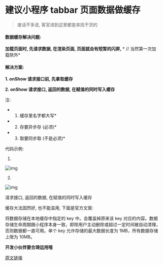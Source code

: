 # 建议小程序 tabbar 页面数据做缓存



> 废话不多说,  客官进到这里都是来找干货的


#### 数据缓存解决问题:

**加载页面时, 先请求数据, 在渲染页面, 页面就会有短暂的闪屏,** * // 当然第一次加载除外*

#### 解决方案:

**1. onShow 请求接口前, 先拿取缓存**

**2. onShow  请求接口,  返回的数据, 在赋值的同时写入缓存**

注: 

*    1. 缓存里名字都大写*

*    2. 存要异步存  (必须)*

*    3. 取要同步取  (不是必须)*



代码示例:


1. 
![img](https://img-crs.vchangyi.com//goods16309810406250.png)

2. 

![img](https://img-crs.vchangyi.com//goods16309810406441.png)

请求接口,  返回的数据, 在赋值的同时写入缓存

缓存大法固然好, 也不能滥用, 下面是官方文案: 

将数据存储在本地缓存中指定的 key 中。会覆盖掉原来该 key 对应的内容。数据存储生命周期跟小程序本身一致，即除用户主动删除或超过一定时间被自动清理，否则数据都一直可用。单个 key 允许存储的最大数据长度为 1MB，所有数据存储上限为 10MB。

**开发小伙伴要合理运用哦**


[原文链接](https://www.jianshu.com/p/e9e9904e87fb)
